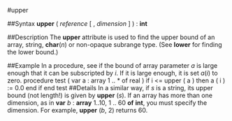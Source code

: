 
#upper

##Syntax
**upper** ( *reference* [ , *dimension* ] ) : **int**

##Description
The **upper** attribute is used to find the upper bound of an array, string, **char**(*n*) or non-opaque subrange type. (See **lower** for finding the lower bound.)

##Example
In a procedure, see if the bound of array parameter *a* is large enough that  it can be subscripted by *i*. If it is large enough, it is set *a*(*i*) to zero.
        procedure test ( var a : array 1 .. * of real )
            if i <= upper ( a ) then
                a ( i ) := 0.0
            end if
        end test
##Details
In a similar way, if *s* is a string, its upper bound (not length!) is given by **upper** (*s*). If an array has more than one dimension, as in **var** *b* : **array** 1..10, 1 .. 60 **of** **int**, you must specify the dimension. For example, **upper** (*b*, 2) returns 60.
